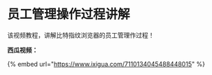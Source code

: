 # 员工管理操作过程讲解

该视频教程，讲解比特指纹浏览器的员工管理作过程！

**西瓜视频：**

{% embed url="https://www.ixigua.com/7110134045488448015" %}

